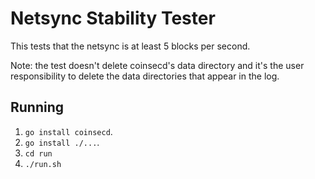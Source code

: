 # Netsync Stability Tester
This tests that the netsync is at least 5 blocks per second.

Note: the test doesn't delete coinsecd's data directory and it's the user
responsibility to delete the data directories that appear in the log.

## Running
 1. `go install coinsecd`.
 2. `go install ./...`.
 3. `cd run`
 4. `./run.sh`
 